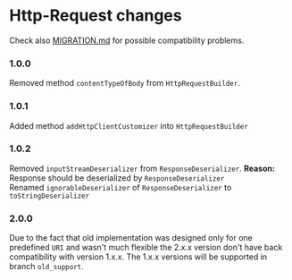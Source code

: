 # Http-Request changes

Check also [MIGRATION.md](MIGRATION.md) for possible compatibility problems.

### 1.0.0
Removed method `contentTypeOfBody` from `HttpRequestBuilder`.

### 1.0.1
Added method `addHttpClientCustomizer` into `HttpRequestBuilder`

### 1.0.2
Removed `inputStreamDeserializer` from `ResponseDeserializer`. **Reason:** Response should be deserialized by `ResponseDeserializer`  
Renamed `ignorableDeserializer` of `ResponseDeserializer` to `toStringDeserializer`

### 2.0.0
Due to the fact that old implementation was designed only for one predefined `URI` and wasn't much flexible 
the 2.x.x version don't have back compatibility with version 1.x.x.
The 1.x.x versions will be supported in branch `old_support`.